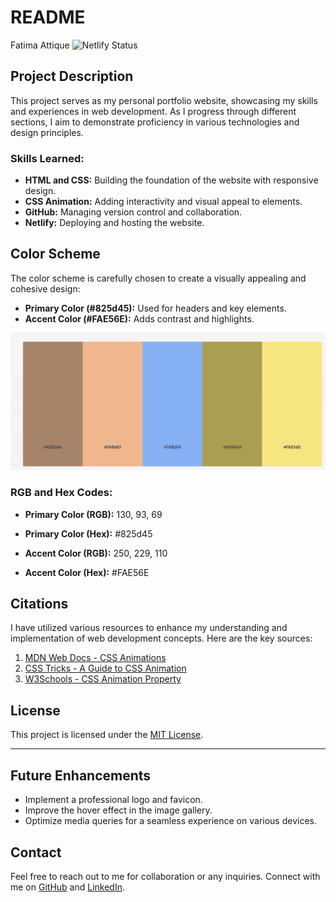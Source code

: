 # README

Fatima Attique 
![Netlify Status](https://about-me-fatimaattique.netlify.app/)

## Project Description

This project serves as my personal portfolio website, showcasing my skills and experiences in web development. As I progress through different sections, I aim to demonstrate proficiency in various technologies and design principles.

### Skills Learned:

- **HTML and CSS:** Building the foundation of the website with responsive design.
- **CSS Animation:** Adding interactivity and visual appeal to elements.
- **GitHub:** Managing version control and collaboration.
- **Netlify:** Deploying and hosting the website.

## Color Scheme

The color scheme is carefully chosen to create a visually appealing and cohesive design:

- **Primary Color (#825d45):** Used for headers and key elements.
- **Accent Color (#FAE56E):** Adds contrast and highlights.

![Color Scheme](img/color-scheme.png)

### RGB and Hex Codes:

- **Primary Color (RGB):** 130, 93, 69
- **Primary Color (Hex):** #825d45

- **Accent Color (RGB):** 250, 229, 110
- **Accent Color (Hex):** #FAE56E

## Citations

I have utilized various resources to enhance my understanding and implementation of web development concepts. Here are the key sources:

1. [MDN Web Docs - CSS Animations](https://developer.mozilla.org/en/docs/Web/CSS/CSS_Animations)
2. [CSS Tricks - A Guide to CSS Animation](https://css-tricks.com/snippets/css/keyframe-animation-syntax/)
3. [W3Schools - CSS Animation Property](https://www.w3schools.com/css/css3_animations.asp)

## License

This project is licensed under the [MIT License](LICENSE.md).

---

## Future Enhancements

- Implement a professional logo and favicon.
- Improve the hover effect in the image gallery.
- Optimize media queries for a seamless experience on various devices.

## Contact

Feel free to reach out to me for collaboration or any inquiries. Connect with me on [GitHub](https://github.com/yourusername) and [LinkedIn](https://www.linkedin.com/in/yourlinkedinprofile).

